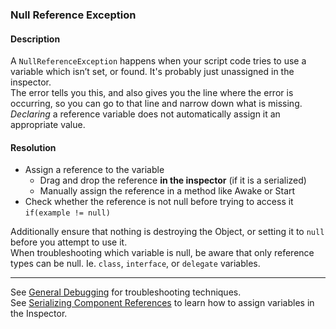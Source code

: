 ### Null Reference Exception
#### Description
A `NullReferenceException` happens when your script code tries to use a variable which isn’t set, or found. It's probably just unassigned in the inspector.  
The error tells you this, and also gives you the line where the error is occurring, so you can go to that line and narrow down what is missing.  
*Declaring* a reference variable does not automatically assign it an appropriate value.  

#### Resolution

- Assign a reference to the variable
    - Drag and drop the reference **in the inspector** (if it is a serialized)
    - Manually assign the reference in a method like Awake or Start
- Check whether the reference is not null before trying to access it  
    `if(example != null)`
  
Additionally ensure that nothing is destroying the Object, or setting it to `null` before you attempt to use it.  
When troubleshooting which variable is null, be aware that only reference types can be null. Ie. `class`, `interface`, or `delegate` variables.

---

See [General Debugging](../../Debugging.md) for troubleshooting techniques.  
See [Serializing Component References](../../Variables/Other%20Members/Serializing%20Component%20References.md) to learn how to assign variables in the Inspector.